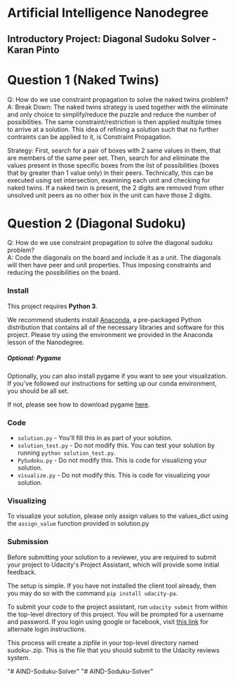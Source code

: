 # Artificial Intelligence Nanodegree
## Introductory Project: Diagonal Sudoku Solver - Karan Pinto 

# Question 1 (Naked Twins)
Q: How do we use constraint propagation to solve the naked twins problem?  
A: 
Break Down:
The naked twins strategy is used together with the eliminate and only choice to simplify/reduce the puzzle and reduce the number of possibilities. 
The same constraint/restriction is then applied multiple times to arrive at a solution. This idea of refining a solution such that no further contraints can be applied to it,
is Constraint Propagation.

Strategy:
First, search for a pair of boxes with 2 same values in them, that are members of the same peer set. Then, search for and eliminate the values present in those specific boxes from the 
list of possibilities (boxes that by greater than 1 value only) in their peers. Technically, this can be executed using set intersection, examining each unit and checking for naked twins.
If a naked twin is present, the 2 digits are removed from other unsolved unit peers as no other box in the unit can have those 2 digits.

# Question 2 (Diagonal Sudoku)
Q: How do we use constraint propagation to solve the diagonal sudoku problem?  
A: Code the diagonals on the board and include it as a unit. The diagonals will then have peer and unit properties.
 Thus imposing constraints and reducing the possibilities on the board.
 





### Install

This project requires **Python 3**.

We recommend students install [Anaconda](https://www.continuum.io/downloads), a pre-packaged Python distribution that contains all of the necessary libraries and software for this project. 
Please try using the environment we provided in the Anaconda lesson of the Nanodegree.

##### Optional: Pygame

Optionally, you can also install pygame if you want to see your visualization. If you've followed our instructions for setting up our conda environment, you should be all set.

If not, please see how to download pygame [here](http://www.pygame.org/download.shtml).

### Code

* `solution.py` - You'll fill this in as part of your solution.
* `solution_test.py` - Do not modify this. You can test your solution by running `python solution_test.py`.
* `PySudoku.py` - Do not modify this. This is code for visualizing your solution.
* `visualize.py` - Do not modify this. This is code for visualizing your solution.

### Visualizing

To visualize your solution, please only assign values to the values_dict using the `assign_value` function provided in solution.py

### Submission
Before submitting your solution to a reviewer, you are required to submit your project to Udacity's Project Assistant, which will provide some initial feedback.  

The setup is simple.  If you have not installed the client tool already, then you may do so with the command `pip install udacity-pa`.  

To submit your code to the project assistant, run `udacity submit` from within the top-level directory of this project.  You will be prompted for a username and password.  If you login using google or facebook, visit [this link](https://project-assistant.udacity.com/auth_tokens/jwt_login) for alternate login instructions.

This process will create a zipfile in your top-level directory named sudoku-<id>.zip.  This is the file that you should submit to the Udacity reviews system.

"# AIND-Soduku-Solver" 
"# AIND-Soduku-Solver" 
